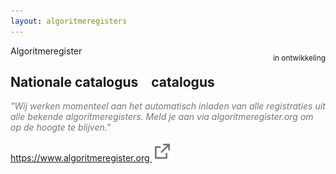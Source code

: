 ```yaml
---
layout: algoritmeregisters
---
```

<div class="cards">
    <div class="card">
    <div style="float:right">
        <p style="font-size:0.85em">in ontwikkeling</p>
    </div>
    <p style="margin-bottom: 0">Algoritmeregister</p>
    <h2>
        Nationale catalogus&emsp;<span class="type">catalogus</span>
    </h2>
    <p style="font-style: italic; color: #777">
        "Wij werken momenteel aan het automatisch inladen van alle registraties uit alle bekende algoritmeregisters. Meld je aan via algoritmeregister.org om op de hoogte te blijven."
    </p>
    <p>
        <a target="_blank" href="https://www.algoritmeregister.org"
        >https://www.algoritmeregister.org&nbsp;<img
            style="vertical-align: baseline"
            src="/img/external-link.svg"
            alt="externe link indicator"
        /></a>
    </p>
    </div>
</div>